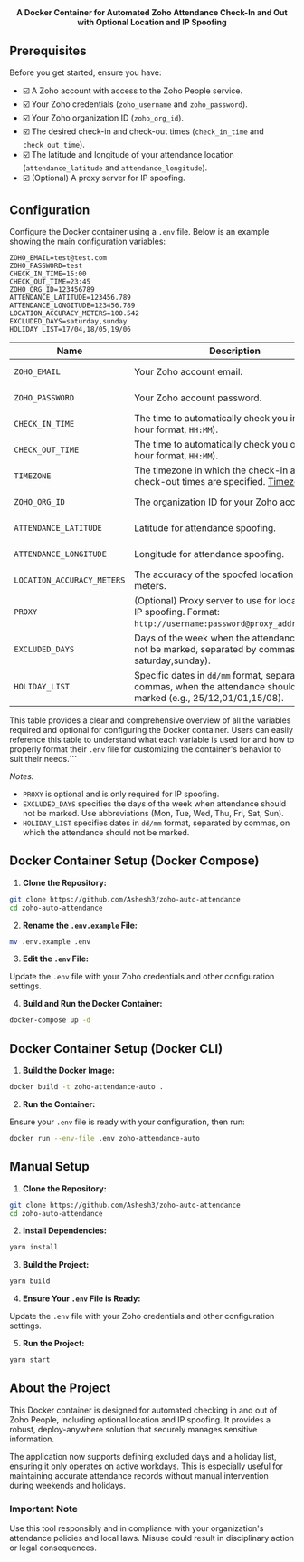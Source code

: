 <h2></h2>
<p align="center"><b>A Docker Container for Automated Zoho Attendance Check-In and Out with Optional Location and IP Spoofing</b></p>
<h2></h2>

## Prerequisites

Before you get started, ensure you have:

- ☑️ A Zoho account with access to the Zoho People service.
- ☑️ Your Zoho credentials (`zoho_username` and `zoho_password`).
- ☑️ Your Zoho organization ID (`zoho_org_id`).
- ☑️ The desired check-in and check-out times (`check_in_time` and `check_out_time`).
- ☑️ The latitude and longitude of your attendance location (`attendance_latitude` and `attendance_longitude`).
- ☑️ (Optional) A proxy server for IP spoofing.

## Configuration

Configure the Docker container using a `.env` file. Below is an example showing the main configuration variables:

```dotenv
ZOHO_EMAIL=test@test.com
ZOHO_PASSWORD=test
CHECK_IN_TIME=15:00
CHECK_OUT_TIME=23:45
ZOHO_ORG_ID=123456789
ATTENDANCE_LATITUDE=123456.789
ATTENDANCE_LONGITUDE=123456.789
LOCATION_ACCURACY_METERS=100.542
EXCLUDED_DAYS=saturday,sunday
HOLIDAY_LIST=17/04,18/05,19/06
```

| Name                        | Description                                                                                                                      | Default               |
|-----------------------------|----------------------------------------------------------------------------------------------------------------------------------|-----------------------|
| `ZOHO_EMAIL`                | Your Zoho account email.                                                                                                         | N/A, Required.        |
| `ZOHO_PASSWORD`             | Your Zoho account password.                                                                                                      | N/A, Required.        |
| `CHECK_IN_TIME`             | The time to automatically check you in (24-hour format, `HH:MM`).                                                                | N/A, Required.        |
| `CHECK_OUT_TIME`            | The time to automatically check you out (24-hour format, `HH:MM`).                                                               | N/A, Required.        |
| `TIMEZONE`                  | The timezone in which the check-in and check-out times are specified. [Timezones](https://en.wikipedia.org/wiki/List_of_tz_database_time_zones)                                                           | Asia/Kolkata                  |
| `ZOHO_ORG_ID`               | The organization ID for your Zoho account.                                                                                       | N/A, Required.        |
| `ATTENDANCE_LATITUDE`       | Latitude for attendance spoofing.                                                                                                | N/A, Required.        |
| `ATTENDANCE_LONGITUDE`      | Longitude for attendance spoofing.                                                                                               | N/A, Required.        |
| `LOCATION_ACCURACY_METERS`  | The accuracy of the spoofed location in meters.                                                                                  | 500                    |
| `PROXY`                     | (Optional) Proxy server to use for location and IP spoofing. Format: `http://username:password@proxy_address:port`.              | None                  |
| `EXCLUDED_DAYS`             | Days of the week when the attendance should not be marked, separated by commas (e.g., saturday,sunday).                                  | N/A, Optional         |
| `HOLIDAY_LIST`              | Specific dates in `dd/mm` format, separated by commas, when the attendance should not be marked (e.g., 25/12,01/01,15/08).       | N/A, Optional         |

This table provides a clear and comprehensive overview of all the variables required and optional for configuring the Docker container. Users can easily reference this table to understand what each variable is used for and how to properly format their `.env` file for customizing the container's behavior to suit their needs.```

*Notes:*
- `PROXY` is optional and is only required for IP spoofing.
- `EXCLUDED_DAYS` specifies the days of the week when attendance should not be marked. Use abbreviations (Mon, Tue, Wed, Thu, Fri, Sat, Sun).
- `HOLIDAY_LIST` specifies dates in `dd/mm` format, separated by commas, on which the attendance should not be marked.

## Docker Container Setup (Docker Compose)

1. **Clone the Repository:**

```bash
git clone https://github.com/Ashesh3/zoho-auto-attendance
cd zoho-auto-attendance
```

2. **Rename the `.env.example` File:**

```bash
mv .env.example .env
```

3. **Edit the `.env` File:**

Update the `.env` file with your Zoho credentials and other configuration settings.

4. **Build and Run the Docker Container:**

```bash
docker-compose up -d
```

## Docker Container Setup (Docker CLI)

1. **Build the Docker Image:**

```bash
docker build -t zoho-attendance-auto .
```

2. **Run the Container:**

Ensure your `.env` file is ready with your configuration, then run:

```bash
docker run --env-file .env zoho-attendance-auto
```

## Manual Setup

1. **Clone the Repository:**

```bash
git clone https://github.com/Ashesh3/zoho-auto-attendance
cd zoho-auto-attendance
```

2. **Install Dependencies:**

```bash
yarn install
```

3. **Build the Project:**

```bash
yarn build
```

4. **Ensure Your `.env` File is Ready:**

Update the `.env` file with your Zoho credentials and other configuration settings.

5. **Run the Project:**

```bash
yarn start
```

## About the Project

This Docker container is designed for automated checking in and out of Zoho People, including optional location and IP spoofing. It provides a robust, deploy-anywhere solution that securely manages sensitive information.

The application now supports defining excluded days and a holiday list, ensuring it only operates on active workdays. This is especially useful for maintaining accurate attendance records without manual intervention during weekends and holidays.

### Important Note

Use this tool responsibly and in compliance with your organization's attendance policies and local laws. Misuse could result in disciplinary action or legal consequences.